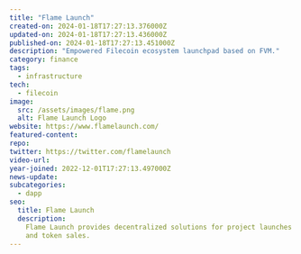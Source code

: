 ```yaml
---
title: "Flame Launch"
created-on: 2024-01-18T17:27:13.376000Z
updated-on: 2024-01-18T17:27:13.436000Z
published-on: 2024-01-18T17:27:13.451000Z
description: "Empowered Filecoin ecosystem launchpad based on FVM."
category: finance
tags:
  - infrastructure
tech:
  - filecoin
image:
  src: /assets/images/flame.png
  alt: Flame Launch Logo
website: https://www.flamelaunch.com/
featured-content:
repo:
twitter: https://twitter.com/flamelaunch
video-url:
year-joined: 2022-12-01T17:27:13.497000Z
news-update:
subcategories:
  - dapp
seo:
  title: Flame Launch
  description:
    Flame Launch provides decentralized solutions for project launches
    and token sales.
---
```


